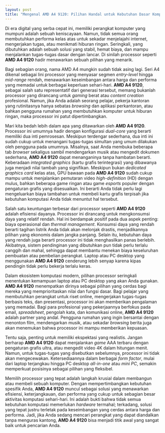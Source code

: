 ```yaml
---
layout: post
title: "Mengenal AMD A4 9120: Pilihan Handal untuk Kebutuhan Dasar Komputasi"
---
```


Di era digital yang serba cepat ini, memiliki perangkat komputer yang mumpuni adalah sebuah keniscayaan. Namun, tidak semua orang membutuhkan performa kelas atas untuk sekadar menjelajahi internet, mengerjakan tugas, atau menikmati hiburan ringan. Seringkali, yang dibutuhkan adalah sebuah solusi yang stabil, hemat biaya, dan mampu menjalankan tugas-tugas dasar dengan lancar. Di sinilah processor seperti **AMD A4 9120** hadir menawarkan sebuah pilihan yang menarik.

Bagi sebagian orang, nama AMD A4 mungkin sudah tidak asing lagi. Seri A4 dikenal sebagai lini processor yang menyasar segmen _entry-level_ hingga _mid-range_ rendah, menawarkan keseimbangan antara harga dan performa yang memadai untuk berbagai keperluan sehari-hari. **AMD A4 9120**, sebagai salah satu representatif dari generasi tersebut, memang bukanlah processor yang dirancang untuk _gaming_ berat atau _content creation_ profesional. Namun, jika Anda adalah seorang pelajar, pekerja kantoran yang rutinitasnya hanya sebatas _browsing_ dan aplikasi perkantoran, atau bahkan pengguna rumahan yang membutuhkan komputer untuk hiburan ringan, maka processor ini patut dipertimbangkan.

Mari kita bedah lebih dalam apa yang ditawarkan oleh **AMD A4 9120**. Processor ini umumnya hadir dengan konfigurasi _dual-core_ yang berarti memiliki dua inti pemrosesan. Meskipun terdengar sederhana, dua inti ini sudah cukup untuk menangani tugas-tugas simultan yang umum dilakukan oleh pengguna pada umumnya. Misalnya, saat Anda membuka beberapa tab _browser_ sekaligus sambil mendengarkan musik atau mengedit dokumen sederhana, **AMD A4 9120** dapat menanganinya tanpa hambatan berarti. Keberadaan _integrated graphics_ (kartu grafis terintegrasi) yang dibawanya juga menjadi nilai tambah yang signifikan. Meskipun bukan _dedicated graphics card_ kelas atas, GPU bawaan pada **AMD A4 9120** sudah cukup mampu untuk menjalankan pemutaran video _high-definition_ (HD) dengan mulus, bahkan beberapa game ringan atau game _esports_ populer dengan pengaturan grafis yang disesuaikan. Ini berarti Anda tidak perlu lagi mengeluarkan biaya tambahan untuk membeli kartu grafis terpisah jika kebutuhan komputasi Anda tidak menuntut hal tersebut.

Salah satu keuntungan terbesar dari processor seperti **AMD A4 9120** adalah efisiensi dayanya. Processor ini dirancang untuk mengkonsumsi daya yang relatif rendah. Hal ini berdampak positif pada dua aspek penting: biaya operasional dan _thermal management_. Konsumsi daya yang rendah berarti tagihan listrik Anda tidak akan melonjak drastis, menjadikannya pilihan yang ekonomis dalam jangka panjang. Selain itu, kebutuhan daya yang rendah juga berarti processor ini tidak menghasilkan panas berlebih. Akibatnya, sistem pendinginan yang dibutuhkan pun tidak perlu terlalu canggih dan mahal, sehingga dapat membantu menekan biaya keseluruhan pembuatan atau pembelian perangkat. Laptop atau PC desktop yang menggunakan **AMD A4 9120** cenderung lebih senyap karena kipas pendingin tidak perlu bekerja terlalu keras.

Dalam ekosistem komputasi modern, pilihan processor seringkali menentukan kemampuan laptop atau PC desktop yang akan Anda gunakan. **AMD A4 9120** menempatkan dirinya sebagai pilihan yang cerdas bagi mereka yang memprioritaskan nilai dan fungsi dasar. Bagi pelajar yang membutuhkan perangkat untuk riset online, mengerjakan tugas-tugas berbasis teks, dan presentasi, processor ini akan memberikan pengalaman yang memadai. Bagi para profesional yang pekerjaannya berfokus pada email, _spreadsheet_, pengolah kata, dan komunikasi online, **AMD A4 9120** adalah partner yang andal. Pengguna rumahan yang ingin bersantai dengan menonton film, mendengarkan musik, atau sekadar _browsing_ berita juga akan menemukan bahwa processor ini mampu memberikan kepuasan.

Tentu saja, penting untuk memiliki ekspektasi yang realistis. Jangan berharap **AMD A4 9120** dapat menjalankan _game_ AAA terbaru dengan pengaturan grafis ultra, atau mengedit video 4K dalam hitungan menit. Namun, untuk tugas-tugas yang disebutkan sebelumnya, processor ini tidak akan mengecewakan. Ketersediaannya dalam berbagai _form factor_, mulai dari laptop terjangkau hingga PC desktop _all-in-one_ atau _mini PC_, semakin memperkuat posisinya sebagai pilihan yang fleksibel.

Memilih processor yang tepat adalah langkah krusial dalam membangun atau membeli sebuah komputer. Dengan mempertimbangkan kebutuhan spesifik Anda, **AMD A4 9120** muncul sebagai solusi yang menawarkan efisiensi, keterjangkauan, dan performa yang cukup untuk sebagian besar aktivitas komputasi sehari-hari. Ini adalah bukti bahwa tidak semua kebutuhan komputasi memerlukan _hardware_ termahal; terkadang, solusi yang tepat justru terletak pada keseimbangan yang cerdas antara harga dan performa. Jadi, jika Anda sedang mencari perangkat yang dapat diandalkan tanpa menguras kantong, **AMD A4 9120** bisa menjadi titik awal yang sangat baik untuk pencarian Anda.

